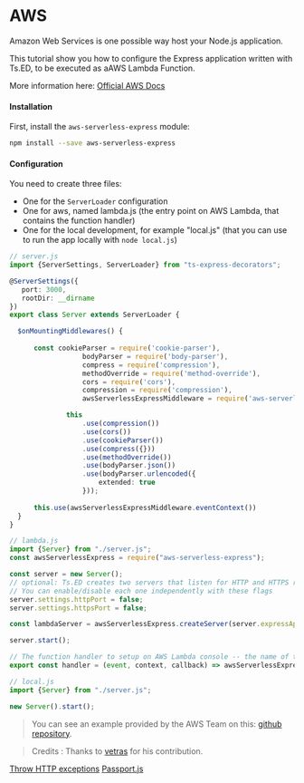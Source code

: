# AWS

Amazon Web Services is one possible way host your Node.js application.

This tutorial show you how to configure the Express application written with Ts.ED, to be executed as aAWS Lambda Function.

More information here: [Official AWS Docs](http://docs.aws.amazon.com/lambda/latest/dg/welcome.html)

#### Installation

First, install the `aws-serverless-express` module:

```bash
npm install --save aws-serverless-express
```

#### Configuration

You need to create three files:

 - One for the `ServerLoader` configuration
 - One for aws, named lambda.js (the entry point on AWS Lambda, that contains the function handler)
 - One for the local development, for example "local.js" (that you can use to run the app locally with `node local.js`)
 
```typescript
// server.js
import {ServerSettings, ServerLoader} from "ts-express-decorators";

@ServerSettings({ 
   port: 3000,
   rootDir: __dirname
})
export class Server extends ServerLoader {

  $onMountingMiddlewares() {
      
      const cookieParser = require('cookie-parser'),
                  bodyParser = require('body-parser'),
                  compress = require('compression'),
                  methodOverride = require('method-override'),
                  cors = require('cors'),
                  compression = require('compression'),
                  awsServerlessExpressMiddleware = require('aws-serverless-express/middleware')

              this
                  .use(compression())
                  .use(cors())
                  .use(cookieParser())
                  .use(compress({}))
                  .use(methodOverride())
                  .use(bodyParser.json())
                  .use(bodyParser.urlencoded({
                      extended: true
                  }));
              
      this.use(awsServerlessExpressMiddleware.eventContext())
  }
}
```

```typescript
// lambda.js
import {Server} from "./server.js";
const awsServerlessExpress = require("aws-serverless-express");

const server = new Server();
// optional: Ts.ED creates two servers that listen for HTTP and HTTPS requests respectively.
// You can enable/disable each one independently with these flags
server.settings.httpPort = false;
server.settings.httpsPort = false;

const lambdaServer = awsServerlessExpress.createServer(server.expressApp);

server.start();

// The function handler to setup on AWS Lambda console -- the name of this function must match the one configured on AWS
export const handler = (event, context, callback) => awsServerlessExpress.proxy(lambdaServer, event, context);
```

```typescript
// local.js
import {Server} from "./server.js";

new Server().start();
```
> You can see an example provided by the AWS Team on this: [github repository](https://github.com/awslabs/aws-serverless-express/tree/master/example).


> Credits : Thanks to [vetras](https://github.com/vetras) for his contribution.

<div class="guide-links">
<a href="#/tutorials/throw-http-exceptions">Throw HTTP exceptions</a>
<a href="#/tutorials/passport">Passport.js</a>
</div>